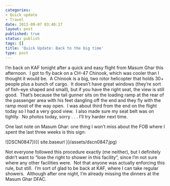 ```yaml
---
categories:
- Quick update
- Travel
date: 2012-09-07 03:40:17
layout: post
published: true
status: publish
tags: []
title: 'Quick Update: Back to the big time'
type: post
---
```


I’m back on KAF tonight after a quick and easy flight from Masum Ghar this
afternoon.  I got to fly back on a CH-47 Chinook, which was cooler than I
thought it would be.  A Chinook is a big, two rotor helicopter that holds 30+
people plus a bunch of cargo.  It doesn’t have great windows (they’re sort of
fish-eye shaped and small), but if you have the right seat, the view is still
good.  That’s because the tail gunner sits on the loading ramp at the rear of
the passenger area with his feet dangling off the end and they fly with the
ramp most of the way open.  I was about third from the end on the flight today
so I had a very good view.  I also made sure my seat belt was on tightly.  No
photos today, sorry . . . I’ll try harder next time.

One last note on Masum Ghar: one thing I won’t miss about the FOB where I
spent the last three weeks is this sign:

![DSCN0847]({{ site.baseurl }}/assets/dscn0847.jpg)

Not everyone followed this procedure exactly (me neither), but I definitely
didn’t want to “lose the right to shower in this facility”, since I’m not sure
where any other facilities were.  Not that anyone was actually enforcing this
rule, but still.  I’m sort of glad to be back at KAF, where I can take regular
showers.  Although after one night, I’m already missing the dinners at the
Masum Ghar DFAC.